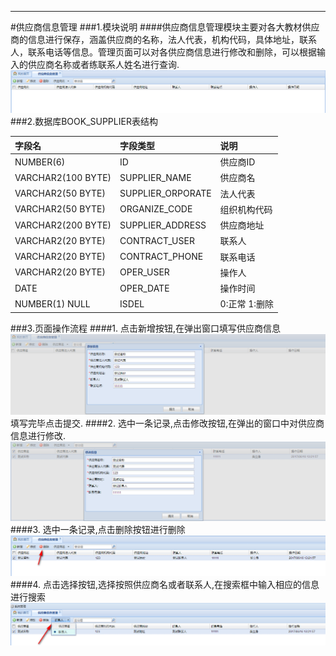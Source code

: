 ****
#供应商信息管理
###1.模块说明
####供应商信息管理模块主要对各大教材供应商的信息进行保存，涵盖供应商的名称，法人代表，机构代码，具体地址，联系人，联系电话等信息。管理页面可以对各供应商信息进行修改和删除，可以根据输入的供应商名称或者练联系人姓名进行查询.![](/assets/2017-06-16_131538.png)
###2.数据库BOOK_SUPPLIER表结构

|  字段名|字段类型|说明|
| :---|:---|:---|
| NUMBER(6) | ID | 供应商ID|
| VARCHAR2(100 BYTE) | SUPPLIER_NAME | 供应商名|
| VARCHAR2(50 BYTE) | SUPPLIER_ORPORATE | 法人代表|
| VARCHAR2(50 BYTE) | ORGANIZE_CODE | 组织机构代码|
| VARCHAR2(200 BYTE) | SUPPLIER_ADDRESS | 供应商地址|
| VARCHAR2(20 BYTE) | CONTRACT_USER | 联系人|
| VARCHAR2(20 BYTE) | CONTRACT_PHONE | 联系电话|
| VARCHAR2(20 BYTE) | OPER_USER | 操作人|
| DATE | OPER_DATE | 操作时间|
| NUMBER(1) NULL | ISDEL | 0:正常 1:删除|
###3.页面操作流程
####1. 点击新增按钮,在弹出窗口填写供应商信息![](/assets/2017-06-16_131949.png)填写完毕点击提交.
####2. 选中一条记录,点击修改按钮,在弹出的窗口中对供应商信息进行修改.![](/assets/2017-06-16_132331.png)
####3. 选中一条记录,点击删除按钮进行删除 ![](/assets/2017-06-16_133250.png)
####4. 点击选择按钮,选择按照供应商名或者联系人,在搜索框中输入相应的信息进行搜索![](/assets/2017-06-16_133500.png)









